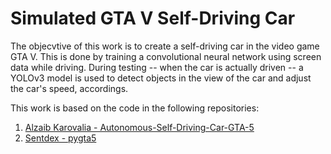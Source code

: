 # Simulated GTA V Self-Driving Car

The objecvtive of this work is to create a self-driving car in the video game GTA V.  This is done by training a convolutional neural network using screen data while driving.  During testing -- when the car is actually driven -- a YOLOv3 model is used to detect objects in the view of the car and adjust the car's speed, accordings.

This work is based on the code in the following repositories:
1. [Alzaib Karovalia - Autonomous-Self-Driving-Car-GTA-5](https://github.com/Alzaib/Autonomous-Self-Driving-Car-GTA-5)
2. [Sentdex - pygta5](https://github.com/Sentdex/pygta5)
